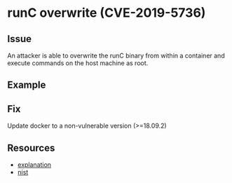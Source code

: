 # runC overwrite (CVE-2019-5736)

## Issue
An attacker is able to overwrite the runC binary from within a container and execute commands on the host machine as root.

## Example

## Fix
Update docker to a non-vulnerable version (>=18.09.2)

## Resources
- [explanation](https://unit42.paloaltonetworks.com/breaking-docker-via-runc-explaining-cve-2019-5736/)
- [nist](https://nvd.nist.gov/vuln/detail/CVE-2019-5736)
